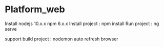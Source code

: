 # Platform_web

Install nodejs 10.x.x
npm 6.x.x
Install project : npm install 
Run project :  ng serve

support build project : nodemon auto refresh browser
